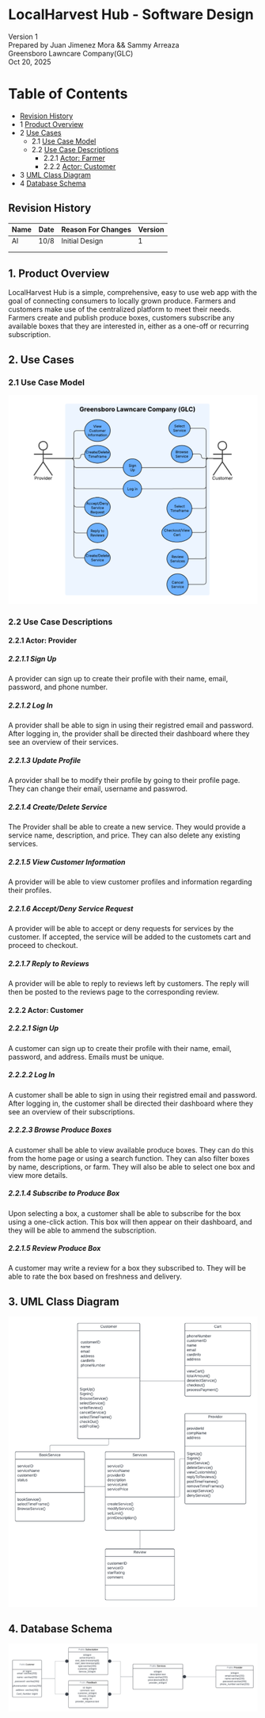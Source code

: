 # LocalHarvest Hub - Software Design 

Version 1  
Prepared by Juan Jimenez Mora && Sammy Arreaza\
Greensboro Lawncare Company(GLC) \
Oct 20, 2025

Table of Contents
=================
* [Revision History](#revision-history)
* 1 [Product Overview](#1-product-overview)
* 2 [Use Cases](#2-use-cases)
  * 2.1 [Use Case Model](#21-use-case-model)
  * 2.2 [Use Case Descriptions](#22-use-case-descriptions)
    * 2.2.1 [Actor: Farmer](#221-actor-farmer)
    * 2.2.2 [Actor: Customer](#222-actor-customer) 
* 3 [UML Class Diagram](#3-uml-class-diagram)
* 4 [Database Schema](#4-database-schema)

## Revision History
| Name | Date    | Reason For Changes  | Version   |
| ---- | ------- | ------------------- | --------- |
|  Al  |10/8     | Initial Design      |    1      |
|      |         |                     |           |
|      |         |                     |           |

## 1. Product Overview
LocalHarvest Hub is a simple, comprehensive, easy to use web app with the goal of connecting consumers to locally grown produce. Farmers and customers make use of the centralized platform to meet their needs. 
Farmers create and publish produce boxes, customers subscribe any available boxes that they are interested in, either as a one-off or recurring subscription.

## 2. Use Cases
### 2.1 Use Case Model
![Use Case Model](https://github.com/JuanJimenez30/OPProject340/blob/main/doc/Object-Oriented-Design/Simple%20Use%20case%20diagram.png)

### 2.2 Use Case Descriptions

#### 2.2.1 Actor: Provider
##### 2.2.1.1 Sign Up
A provider can sign up to create their profile with their name, email, password, and phone number.
##### 2.2.1.2 Log In
A provider shall be able to sign in using their registred email and password. After logging in, the provider shall be directed their dashboard where they see an overview of their services.
##### 2.2.1.3 Update Profile
A provider shall be to modify their profile by going to their profile page. They can change their email, username and passwrod.
##### 2.2.1.4 Create/Delete Service
The Provider shall be able to create a new service. They would provide a service name, description, and price. They can also delete any existing services.
##### 2.2.1.5 View Customer Information
A provider will be able to view customer profiles and information regarding their profiles.
##### 2.2.1.6 Accept/Deny Service Request
A provider will be able to accept or deny requests for services by the customer. If accepted, the service will be added to the customets cart and proceed to checkout.
##### 2.2.1.7 Reply to Reviews
A provider will be able to reply to reviews left by customers. The reply will then be posted to the reviews page to the corresponding review. 

#### 2.2.2 Actor: Customer
##### 2.2.2.1 Sign Up
A customer can sign up to create their profile with their name, email, password, and address. Emails must be unique.
##### 2.2.2.2 Log In
A customer shall be able to sign in using their registred email and password. After logging in, the customer shall be directed their dashboard where they see an overview of their subscriptions.
##### 2.2.2.3 Browse Produce Boxes
A customer shall be able to view available produce boxes. They can do this from the home page or using a search function. They can also filter boxes by name, descriptions, or farm. They will also be able to select one box and view more details.
##### 2.2.1.4 Subscribe to Produce Box
Upon selecting a box, a customer shall be able to subscribe for the box using a one-click action. This box will then appear on their dashboard, and they will be able to ammend the subscription.
##### 2.2.1.5 Review Produce Box
A customer may write a review for a box they subscribed to. They will be able to rate the box based on freshness and delivery.

## 3. UML Class Diagram
![UML Class Diagram](https://github.com/JuanJimenez30/OPProject340/blob/main/doc/Object-Oriented-Design/GLC%20UML%20.png)
## 4. Database Schema
![UML Class Diagram](https://github.com/JuanJimenez30/OPProject340/blob/main/doc/Object-Oriented-Design/loanEligibilitySystem.UML.png)

